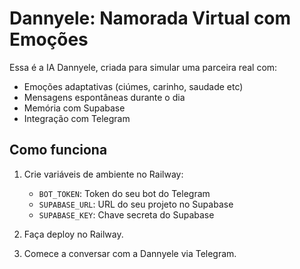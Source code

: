 # Dannyele: Namorada Virtual com Emoções

Essa é a IA Dannyele, criada para simular uma parceira real com:
- Emoções adaptativas (ciúmes, carinho, saudade etc)
- Mensagens espontâneas durante o dia
- Memória com Supabase
- Integração com Telegram

## Como funciona

1. Crie variáveis de ambiente no Railway:
   - `BOT_TOKEN`: Token do seu bot do Telegram
   - `SUPABASE_URL`: URL do seu projeto no Supabase
   - `SUPABASE_KEY`: Chave secreta do Supabase

2. Faça deploy no Railway.

3. Comece a conversar com a Dannyele via Telegram.